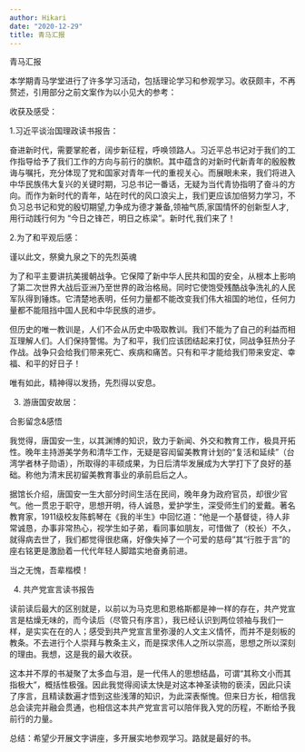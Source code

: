 ```yaml
---
author: Hikari
date: "2020-12-29"
title: 青马汇报
---
```


青马汇报

本学期青马学堂进行了许多学习活动，包括理论学习和参观学习。收获颇丰，不再赘述，引用部分之前文案作为以小见大的参考：

收获及感受：

1.习近平谈治国理政读书报告：

奋进新时代，需要掌舵者，阔步新征程，呼唤领路人。习近平总书记对于我们的工作指导给予了我们工作的方向与前行的旗帜。其中蕴含的对新时代新青年的殷殷教诲与嘱托，充分体现了党和国家对青年一代的重视关心。而展眼未来，我们将进入中华民族伟大复兴的关键时期，习总书记一番话，无疑为当代青协指明了奋斗的方向。而作为新时代的青年，站在时代的风口浪尖上，我们更应该加倍努力学习，不负习总书记和党的殷切期望,力争成为德才兼备,领袖气质,家国情怀的创新型人才,用行动践行何为 “今日之锋芒，明日之栋梁”。新时代,我们来了！

2.为了和平观后感：

谨以此文，祭奠九泉之下的先烈英魂

为了和平主要讲抗美援朝战争。它保障了新中华人民共和国的安全，从根本上影响了第二次世界大战后亚洲乃至世界的政治格局。同时它使饱受残酷战争洗礼的人民军队得到锤炼。它清楚地表明，任何力量都不能改变我们伟大祖国的地位，任何力量都不能阻挡中国人民和中华民族的进步。

但历史的唯一教训是，人们不会从历史中吸取教训。我们不能为了自己的利益而相互理解人们。人们保持警惕。为了和平，我们应该团结起来打仗，同战争狂热分子作战。战争只会给我们带来死亡、疾病和痛苦。只有和平才能给我们带来安定、幸福、和平的好日子！

唯有如此，精神得以发扬，先烈得以安息。

3. 游唐国安故居：

合影留念&感悟

我觉得，唐国安一生，以其渊博的知识，致力于新闻、外交和教育工作，极具开拓性。晚年主持游美学务和清华工作，无疑是容闳留美教育计划的“复活和延续”（台湾学者林子勋语），所取得的丰硕成果，为日后清华发展成为大学打下了良好的基础。称他为清末民初留美教育事业的承前启后之人。

据馆长介绍，唐国安一生大部分时间生活在民间，晚年身为政府官员，却很少官气。他一贯忠于职守，思想开明，待人诚恳，爱护学生，深受师生们的爱戴。著名教育家，1911级校友陈鹤琴在《我的半生》中回忆道：“他是一个基督徒，待人非常诚恳，办事非常热心，视学生如子弟，看同事如朋友，可惜做了（校长）不久，就得病去世了，我们都觉得很悲痛，好像失掉了一个可爱的慈母”其“行胜于言”的座右铭更是激励着一代代年轻人脚踏实地奋勇前进。

当之无愧，吾辈楷模！

4. 共产党宣言读书报告

读前读后最大的区别就是，以前以为马克思和恩格斯都是神一样的存在，共产党宣言是枯燥无味的，而今读后（尽管只有序言），我已经认识到两位领袖与我们一样，是实实在在的人；感受到共产党宣言里弥漫的人文主义情怀，而并不是刻板的教条。不去进行个人崇拜与教条主义，而是探求伟人之所以崇高，思想之所以深刻的理由。我想，这是我的最大收获。

这本并不厚的书凝聚了太多血与泪，是一代伟人的思想结晶，可谓“其称文小而其指极大”，概括性极强。因此我觉得阅读太快是对这本神圣读物的亵渎，因此只读了序言，且精读数遍才悟到这些浅薄的知识，为此深表惭愧。但来日方长，相信我总会读完并融会贯通，也相信这本共产党宣言可以陪伴我入党的历程，不断给予我前行的力量。

总结：希望少开展文字讲座，多开展实地参观学习。路就是最好的书。

 

 

 

 
